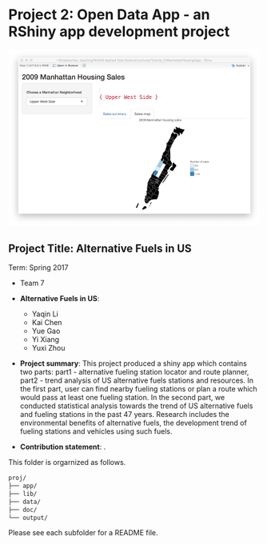 ﻿# Project 2: Open Data App - an RShiny app development project

![screenshot](doc/screenshot2.png)

## Project Title: Alternative Fuels in US
Term: Spring 2017

+ Team 7
+ **Alternative Fuels in US**: 
	+ Yaqin Li
	+ Kai Chen
	+ Yue Gao
	+ Yi Xiang
	+ Yuxi Zhou


+ **Project summary**: This project produced a shiny app which contains two parts: part1 - alternative fueling station locator and route planner, part2 - trend analysis of US alternative fuels stations and resources. In the first part, user can find nearby fueling stations or plan a route which would pass at least one fueling station. In the second part, we conducted statistical analysis towards the trend of US alternative fuels and fueling stations in the past 47 years. Research includes the environmental benefits of alternative fuels, the development trend of fueling stations and vehicles using such fuels.

+ **Contribution statement**: . 

This folder is orgarnized as follows.

```
proj/
├── app/
├── lib/
├── data/
├── doc/
└── output/
```

Please see each subfolder for a README file.


